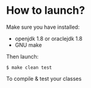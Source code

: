 # How to launch?

Make sure you have installed:

* openjdk 1.8 or oraclejdk 1.8
* GNU make

Then launch:

```
$ make clean test
```

To compile & test your classes
